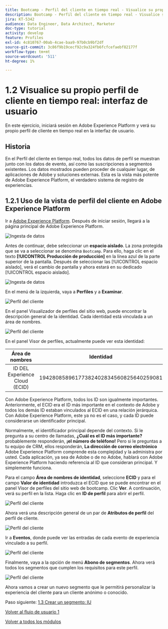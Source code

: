 ```yaml
---
title: Bootcamp - Perfil del cliente en tiempo real - Visualice su propio perfil del cliente en tiempo real - IU
description: Bootcamp - Perfil del cliente en tiempo real - Visualice su propio perfil del cliente en tiempo real - IU
jira: KT-5342
audience: Data Engineer, Data Architect, Marketer
doc-type: tutorial
activity: develop
feature: Profiles
exl-id: 4c810767-00ab-4cae-baa9-97b0cb9bf2df
source-git-commit: 3c86f9b19cecf92c9a324fb6fcfcefaebf82177f
workflow-type: tm+mt
source-wordcount: '511'
ht-degree: 1%

---
```


# 1.2 Visualice su propio perfil de cliente en tiempo real: interfaz de usuario

En este ejercicio, iniciará sesión en Adobe Experience Platform y verá su propio perfil de cliente en tiempo real en la interfaz de usuario.

## Historia

En el Perfil del cliente en tiempo real, todos los datos de perfil se muestran junto con los datos de evento, así como las suscripciones a segmentos existentes. Los datos mostrados pueden proceder de cualquier lugar, de aplicaciones de Adobe y soluciones externas. Esta es la vista más potente de Adobe Experience Platform, el verdadero sistema de registro de experiencias.

## 1.2.1 Uso de la vista de perfil del cliente en Adobe Experience Platform

Ir a [Adobe Experience Platform](https://experience.adobe.com/platform). Después de iniciar sesión, llegará a la página principal de Adobe Experience Platform.

![Ingesta de datos](./images/home.png)

Antes de continuar, debe seleccionar un **espacio aislado**. La zona protegida que se va a seleccionar se denomina ``Bootcamp``. Para ello, haga clic en el texto **[!UICONTROL Producción de producción]** en la línea azul de la parte superior de la pantalla. Después de seleccionar las [!UICONTROL espacio aislado], verá el cambio de pantalla y ahora estará en su dedicado [!UICONTROL espacio aislado].

![Ingesta de datos](./images/sb1.png)

En el menú de la izquierda, vaya a **Perfiles** y a **Examinar**.

![Perfil del cliente](./images/homemenu.png)

En el panel Visualizador de perfiles del sitio web, puede encontrar la descripción general de la identidad. Cada identidad está vinculada a un área de nombres.

![Perfil del cliente](./images/identities.png)

En el panel Visor de perfiles, actualmente puede ver esta identidad:

| Área de nombres | Identidad |
|:-------------:| :---------------:|
| ID DEL Experience Cloud (ECID) | 19428085896177382402834560825640259081 |

Con Adobe Experience Platform, todos los ID son igualmente importantes. Anteriormente, el ECID era el ID más importante en el contexto de Adobe y todos los demás ID estaban vinculados al ECID en una relación jerárquica. Con Adobe Experience Platform, este ya no es el caso, y cada ID puede considerarse un identificador principal.

Normalmente, el identificador principal depende del contexto. Si le pregunta a su centro de llamadas, **¿Cuál es el ID más importante?** probablemente responderán, **¡el número de teléfono!** Pero si le preguntas a tu equipo de CRM, ellos responderán, **La dirección de correo electrónico**  Adobe Experience Platform comprende esta complejidad y la administra por usted. Cada aplicación, ya sea de Adobe o de no Adobe, hablará con Adobe Experience Platform haciendo referencia al ID que consideran principal. Y simplemente funciona.

Para el campo **Área de nombres de identidad**, seleccione **ECID** y para el campo **Valor de identidad** introduzca el ECID que se puede encontrar en el panel Visor de perfiles del sitio web de bootcamp. Clic **Ver**. A continuación, verá su perfil en la lista. Haga clic en **ID de perfil** para abrir el perfil.

![Perfil del cliente](./images/popupecid.png)

Ahora verá una descripción general de un par de **Atributos de perfil** del perfil de cliente.

![Perfil del cliente](./images/profile.png)

Ir a **Eventos**, donde puede ver las entradas de cada evento de experiencia vinculado a su perfil.

![Perfil del cliente](./images/profileee.png)

Finalmente, vaya a la opción de menú **Abono de segmentos**. Ahora verá todos los segmentos que cumplen los requisitos para este perfil.

![Perfil del cliente](./images/profileseg.png)

Ahora vamos a crear un nuevo segmento que le permitirá personalizar la experiencia del cliente para un cliente anónimo o conocido.

Paso siguiente: [1.3 Crear un segmento: IU](./ex3.md)

[Volver al flujo de usuario 1](./uc1.md)

[Volver a todos los módulos](../../overview.md)
